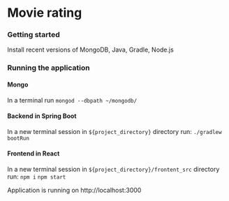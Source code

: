 # Movie rating

### Getting started
Install recent versions of MongoDB, Java, Gradle, Node.js

### Running the application

#### Mongo
In a terminal run `mongod --dbpath ~/mongodb/`

#### Backend in Spring Boot
In a new terminal session in `${project_directory}` directory run: 
`./gradlew bootRun`

#### Frontend in React
In a new terminal session in `${project_directory}/frontent_src` directory run: 
`npm i`
`npm start`

Application is running on http://localhost:3000